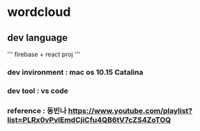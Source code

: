 wordcloud
=========

## dev language
'''
firebase + react proj
'''

### dev invironment : mac os 10.15 Catalina

### dev tool : vs code

### reference : 동빈나 https://www.youtube.com/playlist?list=PLRx0vPvlEmdCjiCfu4QB6tV7cZS4ZoTOQ
